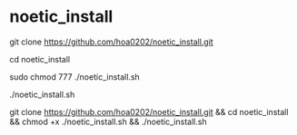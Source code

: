 # noetic_install

git clone https://github.com/hoa0202/noetic_install.git

cd noetic_install

sudo chmod 777 ./noetic_install.sh

./noetic_install.sh


git clone https://github.com/hoa0202/noetic_install.git && cd noetic_install && chmod +x ./noetic_install.sh && ./noetic_install.sh
